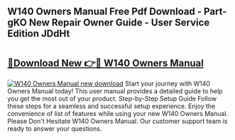 ## W140 Owners Manual Free Pdf Download - Part-gKO New Repair Owner Guide - User Service Edition JDdHt

# <h2><a href="http://bc55927.oget.top/?id=W140+Owners+Manual">🔗Download New 👉🔴 W140 Owners Manual</a></h2>

[![W140 Owners Manual new download](https://i.imgur.com/5g1atiW.png)](http://bc55927.oget.top/?id=W140+Owners+Manual)
Start your journey with W140 Owners Manual today! This user manual provides a detailed guide to help you get the most out of your product. Step-by-Step Setup Guide Follow these steps for a seamless and successful setup experience. Enjoy the convenience of list of features while using your new W140 Owners Manual. Please Don't Hesitate W140 Owners Manual. Our customer support team is ready to answer your questions.
